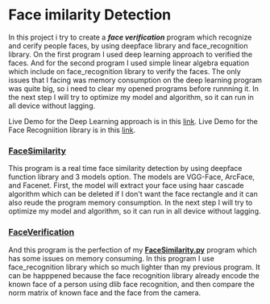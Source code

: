 # Face imilarity Detection 

In this project i try to create a ***face verification*** program which recognize and cerify people faces, by using deepface library and face_recognition library. On the first program I used deep learning approach to verified the faces. And for the second program I used simple linear algebra equation which include on face_recognition library to verify the faces. The only issues that I facing was memory consumption on the deep learning program was quite big, so i need to clear my opened programs before runnning it. In the next step I will try to optimize my model and algorithm, so it can run in all device without lagging.

Live Demo for the Deep Learning approach is in this [link](https://youtu.be/u_zLsUfyZqI).
Live Demo for the Face Recogniition library is in this [link](https://youtu.be/g_IHgVfODFM).

### [**FaceSimilarity**](https://github.com/hansenidden18/FaceSimilarity/blob/main/FaceSimilarity.py)

This program is a real time face similarity detection by using deepface function library and 3 models option. The models are VGG-Face, ArcFace, and Facenet. First, the model will extract your face using haar cascade algorithm which can be deleted if I don't want the face rectangle and it can also reude the program memory consumption. In the next step I will try to optimize my model and algorithm, so it can run in all device without lagging.


### [**FaceVerification**](https://github.com/hansenidden18/FaceSimilarity/blob/main/FaceVerification.py)

And this program is the perfection of my [**FaceSimilarity.py**](https://github.com/hansenidden18/FaceSimilarity/blob/main/FaceSimilarity.py) program which has some issues on memory consuming. In this program I use face_recognition library which so much lighter than my previous program. It can be happpened because the face recognition library already encode the known face of a person using dlib face recognition, and then compare the norm matrix of known face and the face from the camera.
